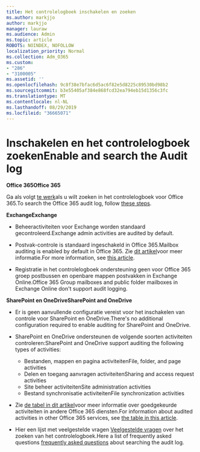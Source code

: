 ```yaml
---
title: Het controlelogboek inschakelen en zoeken
ms.author: markjjo
author: markjjo
manager: lauraw
ms.audience: Admin
ms.topic: article
ROBOTS: NOINDEX, NOFOLLOW
localization_priority: Normal
ms.collection: Adm_O365
ms.custom:
- "286"
- "3100005"
ms.assetid: ''
ms.openlocfilehash: 9c8f38e7bfac6d5ac6f82e5d8225c89530bd98b2
ms.sourcegitcommit: b3e55405af384e868fcd32ea794eb15d1356c3fc
ms.translationtype: MT
ms.contentlocale: nl-NL
ms.lasthandoff: 08/29/2019
ms.locfileid: "36665071"
---
```

# <a name="enable-and-search-the-audit-log"></a><span data-ttu-id="1e476-102">Inschakelen en het controlelogboek zoeken</span><span class="sxs-lookup"><span data-stu-id="1e476-102">Enable and search the Audit log</span></span>

<span data-ttu-id="1e476-103">**Office 365**</span><span class="sxs-lookup"><span data-stu-id="1e476-103">**Office 365**</span></span>

<span data-ttu-id="1e476-104">Ga als volgt [te werk](https://docs.microsoft.com/office365/securitycompliance/search-the-audit-log-in-security-and-compliance#search-the-audit-log)als u wilt zoeken in het controlelogboek voor Office 365.</span><span class="sxs-lookup"><span data-stu-id="1e476-104">To search the Office 365 audit log, follow [these steps](https://docs.microsoft.com/office365/securitycompliance/search-the-audit-log-in-security-and-compliance#search-the-audit-log).</span></span>

<span data-ttu-id="1e476-105">**Exchange**</span><span class="sxs-lookup"><span data-stu-id="1e476-105">**Exchange**</span></span>

- <span data-ttu-id="1e476-106">Beheeractiviteiten voor Exchange worden standaard gecontroleerd.</span><span class="sxs-lookup"><span data-stu-id="1e476-106">Exchange admin activities are audited by default.</span></span>

- <span data-ttu-id="1e476-107">Postvak-controle is standaard ingeschakeld in Office 365.</span><span class="sxs-lookup"><span data-stu-id="1e476-107">Mailbox auditing is enabled by default in Office 365.</span></span> <span data-ttu-id="1e476-108">Zie [dit artikel](https://docs.microsoft.com/office365/securitycompliance/enable-mailbox-auditing)voor meer informatie.</span><span class="sxs-lookup"><span data-stu-id="1e476-108">For more information, see  [this article](https://docs.microsoft.com/office365/securitycompliance/enable-mailbox-auditing).</span></span>

- <span data-ttu-id="1e476-109">Registratie in het controlelogboek ondersteuning geen voor Office 365 groep postbussen en openbare mappen postvakken in Exchange Online.</span><span class="sxs-lookup"><span data-stu-id="1e476-109">Office 365 Group mailboxes and public folder mailboxes in Exchange Online don't support audit logging.</span></span>

<span data-ttu-id="1e476-110">**SharePoint en OneDrive**</span><span class="sxs-lookup"><span data-stu-id="1e476-110">**SharePoint and OneDrive**</span></span>

- <span data-ttu-id="1e476-111">Er is geen aanvullende configuratie vereist voor het inschakelen van controle voor SharePoint en OneDrive.</span><span class="sxs-lookup"><span data-stu-id="1e476-111">There's no additional configuration required to enable auditing for SharePoint and OneDrive.</span></span>

- <span data-ttu-id="1e476-112">SharePoint en OneDrive ondersteunen de volgende soorten activiteiten controleren:</span><span class="sxs-lookup"><span data-stu-id="1e476-112">SharePoint and OneDrive support auditing the following types of activities:</span></span>

    - <span data-ttu-id="1e476-113">Bestanden, mappen en pagina activiteiten</span><span class="sxs-lookup"><span data-stu-id="1e476-113">File, folder, and page activities</span></span>
    - <span data-ttu-id="1e476-114">Delen en toegang aanvragen activiteiten</span><span class="sxs-lookup"><span data-stu-id="1e476-114">Sharing and access request activities</span></span>
    - <span data-ttu-id="1e476-115">Site beheer activiteiten</span><span class="sxs-lookup"><span data-stu-id="1e476-115">Site administration activities</span></span>
    - <span data-ttu-id="1e476-116">Bestand synchronisatie activiteiten</span><span class="sxs-lookup"><span data-stu-id="1e476-116">File synchronization activities</span></span>

- <span data-ttu-id="1e476-117">Zie [de tabel in dit artikel](https://docs.microsoft.com/office365/securitycompliance/search-the-audit-log-in-security-and-compliance#audited-activities)voor meer informatie over goedgekeurde activiteiten in andere Office 365 diensten.</span><span class="sxs-lookup"><span data-stu-id="1e476-117">For information about audited activities in other Office 365 services, see  [the table in this article](https://docs.microsoft.com/office365/securitycompliance/search-the-audit-log-in-security-and-compliance#audited-activities).</span></span>

- <span data-ttu-id="1e476-118">Hier een lijst met veelgestelde vragen [Veelgestelde vragen](https://docs.microsoft.com/office365/securitycompliance/search-the-audit-log-in-security-and-compliance#frequently-asked-questions) over het zoeken van het controlelogboek.</span><span class="sxs-lookup"><span data-stu-id="1e476-118">Here a list of frequently asked questions [frequently asked questions](https://docs.microsoft.com/office365/securitycompliance/search-the-audit-log-in-security-and-compliance#frequently-asked-questions) about searching the audit log.</span></span>